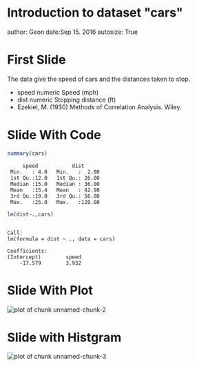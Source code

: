 Introduction to dataset "cars"
========================================================
author: Geon
date:Sep 15.      2016
autosize: True

First Slide
========================================================

The data give the speed of cars and the distances taken to stop.

- 	 speed	 numeric	 Speed (mph)
- 	 dist	 numeric	 Stopping distance (ft)
- Ezekiel, M. (1930) Methods of Correlation Analysis. Wiley.

Slide With Code
========================================================


```r
summary(cars)
```

```
     speed           dist       
 Min.   : 4.0   Min.   :  2.00  
 1st Qu.:12.0   1st Qu.: 26.00  
 Median :15.0   Median : 36.00  
 Mean   :15.4   Mean   : 42.98  
 3rd Qu.:19.0   3rd Qu.: 56.00  
 Max.   :25.0   Max.   :120.00  
```

```r
lm(dist~.,cars)
```

```

Call:
lm(formula = dist ~ ., data = cars)

Coefficients:
(Intercept)        speed  
    -17.579        3.932  
```

Slide With Plot
========================================================

![plot of chunk unnamed-chunk-2](123-figure/unnamed-chunk-2-1.png)

Slide with Histgram
=========================================
![plot of chunk unnamed-chunk-3](123-figure/unnamed-chunk-3-1.png)

